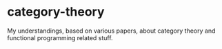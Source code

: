 # category-theory
My understandings, based on various papers, about category theory and functional programming related stuff.
